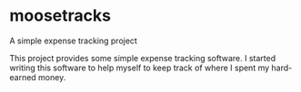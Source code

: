 moosetracks
===========

A simple expense tracking project

This project provides some simple expense tracking software. I started writing
this software to help myself to keep track of where I spent my hard-earned money.
